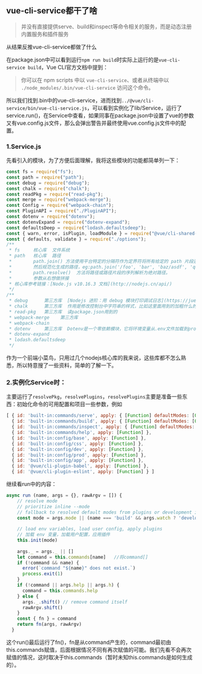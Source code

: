 ## vue-cli-service都干了啥

> 并没有直接提供serve、build和inspect等命令相关的服务，而是动态注册内置服务和插件服务

从结果反推vue-cli-service都做了什么

在package.json中可以看到运行`npm run build`时实际上运行的是`vue-cli-service build`，Vue CLI官方文档中提到：

> 你可以在 npm scripts 中以 `vue-cli-service`、或者从终端中以 `./node_modules/.bin/vue-cli-service` 访问这个命令。

所以我们找到.bin中的vue-cli-service，进而找到`../@vue/cli-service/bin/vue-cli-service.js`，可以看到实例化了lib/Service，运行了service.run()，在Service中查看，如果同事在package.json中设置了vue的参数又有vue.config.js文件，那么会弹出警告并最终使用vue.config.js文件中的配置。

### 1.Service.js

先看引入的模块，为了方便后面理解，我将这些模块的功能都简单列一下：

```javascript
const fs = require("fs");
const path = require("path");
const debug = require("debug");
const chalk = require("chalk");
const readPkg = require("read-pkg");
const merge = require("webpack-merge");
const Config = require("webpack-chain");
const PluginAPI = require("./PluginAPI");
const dotenv = require("dotenv");
const dotenvExpand = require("dotenv-expand");
const defaultsDeep = require("lodash.defaultsdeep");
const { warn, error, isPlugin, loadModule } = require("@vue/cli-shared-utils");
const { defaults, validate } = require("./options");
/**
 * fs     核心库  文件系统
 * path   核心库  路径
 *        path.join() 方法使用平台特定的分隔符作为定界符将所有给定的 path 片段连接在一起，
 *        然后规范化生成的路径，eg:path.join('/foo', 'bar', 'baz/asdf', 'quux', '..');返回: '/foo/bar/baz/asdf'
 *        path.resolve()  方法将路径或路径片段的序列解析为绝对路径。
 *        参数从右想做拼接
 * 核心库参考链接：[Node.js v10.16.3 文档](http://nodejs.cn/api/)
 */
/**
 * debug      第三方库  [Nodejs 进阶：用 debug 模块打印调试日志](https://juejin.im/post/58fe94e55c497d00580ca7c5)
 * chalk      第三方库  作用是修改控制台中字符串的样式，比如这里面用到的加粗什么的(git bash看不出效果，cmd可以) [Node模块--chalk](https://segmentfault.com/a/1190000011808938)
 * read-pkg   第三方库	读package.json用到的
 * webpack-merge	第三方库
 * webpack-chain
 * dotenv     第三方库  Dotenv是一个零依赖模块，它将环境变量从.env文件加载到process.env中。在与代码分开的环境中存储配置基于The Twelve-Factor App方法。
 * dotenv-expand
 * lodash.defaultsdeep
 */
```

作为一个前端小菜鸟，只用过几个nodejs核心库的我来说，这些库都不怎么熟悉，所以特意搜了一些资料，简单的了解一下。

### 2.实例化Service时：

主要运行了`resolvePkg`，`resolvePlugins`，`resolvePlugins`主要是准备一些东西：初始化命令的可用配置和项目一些参数，例如

```javascript
[ { id: 'built-in:commands/serve', apply: { [Function] defaultModes: [Object] } },
  { id: 'built-in:commands/build', apply: { [Function] defaultModes: [Object] } },
  { id: 'built-in:commands/inspect', apply: { [Function] defaultModes: [Object] } },
  { id: 'built-in:commands/help', apply: [Function] },
  { id: 'built-in:config/base', apply: [Function] },
  { id: 'built-in:config/css', apply: [Function] },
  { id: 'built-in:config/dev', apply: [Function] },
  { id: 'built-in:config/prod', apply: [Function] },
  { id: 'built-in:config/app', apply: [Function] },
  { id: '@vue/cli-plugin-babel', apply: [Function] },
  { id: '@vue/cli-plugin-eslint', apply: [Function] } ]

```



继续看run中的内容：

```javascript
async run (name, args = {}, rawArgv = []) {
    // resolve mode
    // prioritize inline --mode
    // fallback to resolved default modes from plugins or development if --watch is defined
    const mode = args.mode || (name === 'build' && args.watch ? 'development' : this.modes[name])
    
    // load env variables, load user config, apply plugins
    // 加载 env 变量，加载用户配置，应用插件
    this.init(mode)
    
    args._ = args._ || []
    let command = this.commands[name]	//将command[]
    if (!command && name) {
      error(`command "${name}" does not exist.`)
      process.exit(1)
    }
    if (!command || args.help || args.h) {
      command = this.commands.help
    } else {
      args._.shift() // remove command itself
      rawArgv.shift()
    }
    const { fn } = command
    return fn(args, rawArgv)
  }
```

这个run()最后运行了fn()，fn是从command产生的，command最初由this.commands赋值，后面根据情况不同有再次赋值的可能。我们先看不会再次赋值的情况，这时取决于this.commands（暂时未知this.commands是如何生成的）。

